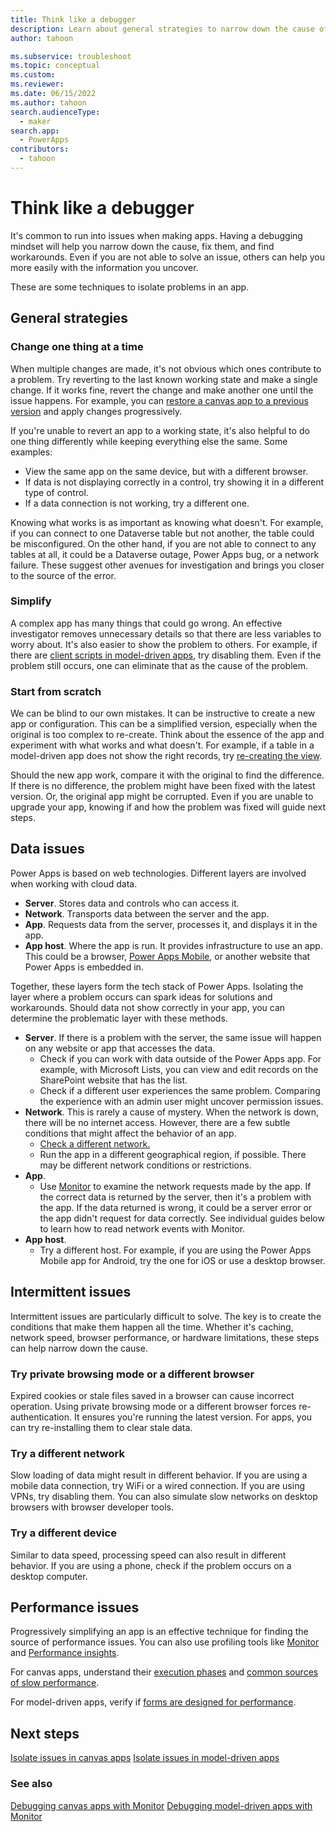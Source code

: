 ```yaml
---
title: Think like a debugger
description: Learn about general strategies to narrow down the cause of app errors.
author: tahoon

ms.subservice: troubleshoot
ms.topic: conceptual
ms.custom:
ms.reviewer:
ms.date: 06/15/2022
ms.author: tahoon
search.audienceType: 
  - maker
search.app: 
  - PowerApps
contributors:
  - tahoon
---
```


# Think like a debugger

It's common to run into issues when making apps. Having a debugging mindset will help you narrow down the cause, fix them, and find workarounds. Even if you are not able to solve an issue, others can help you more easily with the information you uncover.

These are some techniques to isolate problems in an app.


## General strategies

### Change one thing at a time

When multiple changes are made, it's not obvious which ones contribute to a problem. Try reverting to the last known working state and make a single change. If it works fine, revert the change and make another one until the issue happens. For example, you can [restore a canvas app to a previous version](/power-apps/maker/canvas-apps/restore-an-app) and apply changes progressively.

If you're unable to revert an app to a working state, it's also helpful to do one thing differently while keeping everything else the same. Some examples:

* View the same app on the same device, but with a different browser.
* If data is not displaying correctly in a control, try showing it in a different type of control.
* If a data connection is not working, try a different one.

Knowing what works is as important as knowing what doesn't. For example, if you can connect to one Dataverse table but not another, the table could be misconfigured. On the other hand, if you are not able to connect to any tables at all, it could be a Dataverse outage, Power Apps bug, or a network failure. These suggest other avenues for investigation and brings you closer to the source of the error.

### Simplify

A complex app has many things that could go wrong. An effective investigator removes unnecessary details so that there are less variables to worry about. It's also easier to show the problem to others. For example, if there are [client scripts in model-driven apps](/power-apps/developer/model-driven-apps/client-scripting), try disabling them. Even if the problem still occurs, one can eliminate that as the cause of the problem.

### Start from scratch

We can be blind to our own mistakes. It can be instructive to create a new app or configuration. This can be a simplified version, especially when the original is too complex to re-create. Think about the essence of the app and experiment with what works and what doesn't. For example, if a table in a model-driven app does not show the right records, try [re-creating the view](/developer/model-driven-apps/customize-entity-views).

Should the new app work, compare it with the original to find the difference. If there is no difference, the problem might have been fixed with the latest version. Or, the original app might be corrupted. Even if you are unable to upgrade your app, knowing if and how the problem was fixed will guide next steps.


## Data issues

Power Apps is based on web technologies. Different layers are involved when working with cloud data.

* **Server**. Stores data and controls who can access it.
* **Network**. Transports data between the server and the app.
* **App**. Requests data from the server, processes it, and displays it in the app.
* **App host**. Where the app is run. It provides infrastructure to use an app. This could be a browser, [Power Apps Mobile](/power-apps/mobile/run-powerapps-on-mobile), or another website that Power Apps is embedded in.

Together, these layers form the tech stack of Power Apps. Isolating the layer where a problem occurs can spark ideas for solutions and workarounds. Should data not show correctly in your app, you can determine the problematic layer with these methods.

* **Server**. If there is a problem with the server, the same issue will happen on any website or app that accesses the data.
  * Check if you can work with data outside of the Power Apps app. For example, with Microsoft Lists, you can view and edit records on the SharePoint website that has the list.
  * Check if a different user experiences the same problem. Comparing the experience with an admin user might uncover permission issues.
* **Network**. This is rarely a cause of mystery. When the network is down, there will be no internet access. However, there are a few subtle conditions that might affect the behavior of an app.
  * [Check a different network.](#try-a-different-network)
  * Run the app in a different geographical region, if possible. There may be different network conditions or restrictions.
* **App**.
  * Use [Monitor](/power-apps/maker/monitor-overview) to examine the network requests made by the app. If the correct data is returned by the server, then it's a problem with the app. If the data returned is wrong, it could be a server error or the app didn't request for data correctly. See individual guides below to learn how to read network events with Monitor.
* **App host**.
  * Try a different host. For example, if you are using the Power Apps Mobile app for Android, try the one for iOS or use a desktop browser.

## Intermittent issues

Intermittent issues are particularly difficult to solve. The key is to create the conditions that make them happen all the time. Whether it's caching, network speed, browser performance, or hardware limitations, these steps can help narrow down the cause.

### Try private browsing mode or a different browser
Expired cookies or stale files saved in a browser can cause incorrect operation. Using private browsing mode or a different browser forces re-authentication. It ensures you're running the latest version. For apps, you can try re-installing them to clear stale data.

### Try a different network
Slow loading of data might result in different behavior. If you are using a mobile data connection, try WiFi or a wired connection. If you are using VPNs, try disabling them. You can also simulate slow networks on desktop browsers with browser developer tools.

### Try a different device
Similar to data speed, processing speed can also result in different behavior. If you are using a phone, check if the problem occurs on a desktop computer.


## Performance issues

Progressively simplifying an app is an effective technique for finding the source of performance issues. You can also use profiling tools like [Monitor](/power-apps/maker/monitor-overview) and [Performance insights](/power-apps/maker/common/performance-insights-overview).

For canvas apps, understand their [execution phases](/power-apps/maker/canvas-apps/execution-phases-data-flow) and [common sources of slow performance](/power-apps/maker/canvas-apps/slow-performance-sources).

For model-driven apps, verify if [forms are designed for performance](/power-apps/maker/model-driven-apps/design-performant-forms).


## Next steps

[Isolate issues in canvas apps](isolate-canvas-app-issues.md)
[Isolate issues in model-driven apps](isolate-model-app-issues.md)


### See also

[Debugging canvas apps with Monitor](/power-apps/maker/monitor-canvasapps)
[Debugging model-driven apps with Monitor](/power-apps/maker/monitor-modelapps)

